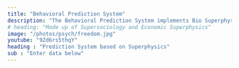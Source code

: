 ```yaml
---
title: "Behavioral Prediction System"
description: "The Behavioral Prediction System implements Bio Superphysics"
# heading: "Made up of Supersociology and Economic Superphysics"
image: "/photos/psych/freedom.jpg"
youtube: "9Zd6rs5thqY"
heading : "Prediction System based on Superphysics"
sub : "Enter data below"
---
```


